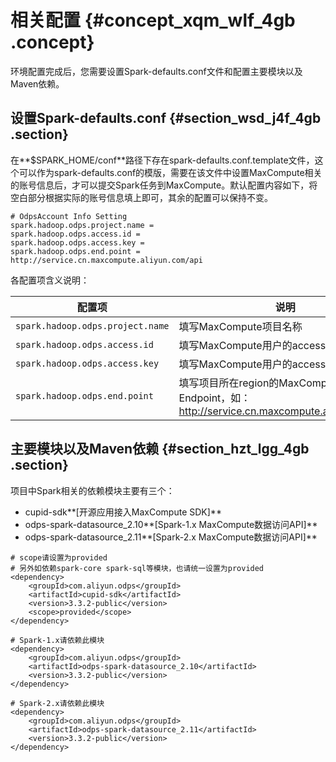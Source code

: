 # 相关配置 {#concept_xqm_wlf_4gb .concept}

环境配置完成后，您需要设置Spark-defaults.conf文件和配置主要模块以及Maven依赖。

## 设置Spark-defaults.conf {#section_wsd_j4f_4gb .section}

在**$SPARK\_HOME/conf**路径下存在spark-defaults.conf.template文件，这个可以作为spark-defaults.conf的模版，需要在该文件中设置MaxCompute相关的账号信息后，才可以提交Spark任务到MaxCompute。默认配置内容如下，将空白部分根据实际的账号信息填上即可，其余的配置可以保持不变。

```language-java
# OdpsAccount Info Setting
spark.hadoop.odps.project.name =
spark.hadoop.odps.access.id =
spark.hadoop.odps.access.key =
spark.hadoop.odps.end.point = http://service.cn.maxcompute.aliyun.com/api
```

各配置项含义说明：

|配置项|说明|
|---|--|
|`spark.hadoop.odps.project.name`|填写MaxCompute项目名称|
|`spark.hadoop.odps.access.id`|填写MaxCompute用户的accessKeyId|
|`spark.hadoop.odps.access.key`|填写MaxCompute用户的accessKeySecret|
|`spark.hadoop.odps.end.point`|填写项目所在region的MaxCompute Endpoint，如：http://service.cn.maxcompute.aliyun.com/api|

## 主要模块以及Maven依赖 {#section_hzt_lgg_4gb .section}

项目中Spark相关的依赖模块主要有三个：

-   cupid-sdk**\[开源应用接入MaxCompute SDK\]**
-   odps-spark-datasource\_2.10**\[Spark-1.x MaxCompute数据访问API\]**
-   odps-spark-datasource\_2.11**\[Spark-2.x MaxCompute数据访问API\]**

```language-xml
# scope请设置为provided
# 另外如依赖spark-core spark-sql等模块，也请统一设置为provided
<dependency>
	<groupId>com.aliyun.odps</groupId>
	<artifactId>cupid-sdk</artifactId>
	<version>3.3.2-public</version>
	<scope>provided</scope>
</dependency>

# Spark-1.x请依赖此模块
<dependency>
	<groupId>com.aliyun.odps</groupId>
	<artifactId>odps-spark-datasource_2.10</artifactId>
	<version>3.3.2-public</version>
</dependency>

# Spark-2.x请依赖此模块
<dependency>
  	<groupId>com.aliyun.odps</groupId>
  	<artifactId>odps-spark-datasource_2.11</artifactId>
  	<version>3.3.2-public</version>
</dependency>
```

